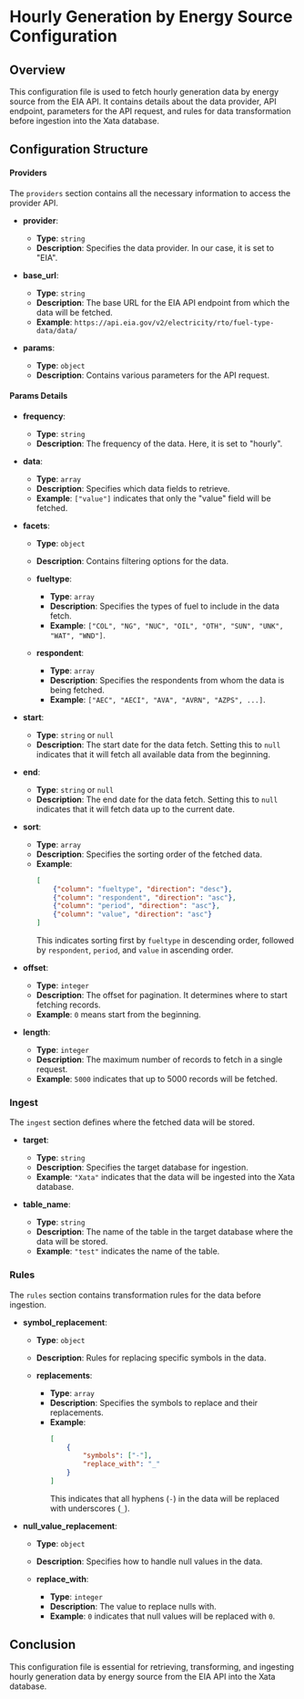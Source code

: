 # Hourly Generation by Energy Source Configuration

## Overview
This configuration file is used to fetch hourly generation data by energy source from the EIA API. It contains details about the data provider, API endpoint, parameters for the API request, and rules for data transformation before ingestion into the Xata database.

## Configuration Structure

#### **Providers**
The `providers` section contains all the necessary information to access the provider API.


- **provider**: 
  - **Type**: `string`
  - **Description**: Specifies the data provider. In our case, it is set to "EIA".

- **base_url**: 
  - **Type**: `string`
  - **Description**: The base URL for the EIA API endpoint from which the data will be fetched.
  - **Example**: `https://api.eia.gov/v2/electricity/rto/fuel-type-data/data/`

- **params**: 
  - **Type**: `object`
  - **Description**: Contains various parameters for the API request.

#### **Params Details**

  - **frequency**: 
    - **Type**: `string`
    - **Description**: The frequency of the data. Here, it is set to "hourly".

  - **data**: 
    - **Type**: `array`
    - **Description**: Specifies which data fields to retrieve. 
    - **Example**: `["value"]` indicates that only the "value" field will be fetched.

  - **facets**: 
    - **Type**: `object`
    - **Description**: Contains filtering options for the data.

    - **fueltype**: 
      - **Type**: `array`
      - **Description**: Specifies the types of fuel to include in the data fetch. 
      - **Example**: `["COL", "NG", "NUC", "OIL", "OTH", "SUN", "UNK", "WAT", "WND"]`.

    - **respondent**: 
      - **Type**: `array`
      - **Description**: Specifies the respondents from whom the data is being fetched. 
      - **Example**: `["AEC", "AECI", "AVA", "AVRN", "AZPS", ...]`.

  - **start**: 
    - **Type**: `string` or `null`
    - **Description**: The start date for the data fetch. Setting this to `null` indicates that it will fetch all available data from the beginning.

  - **end**: 
    - **Type**: `string` or `null`
    - **Description**: The end date for the data fetch. Setting this to `null` indicates that it will fetch data up to the current date.

  - **sort**: 
    - **Type**: `array`
    - **Description**: Specifies the sorting order of the fetched data.
    - **Example**: 
      ```json
      [
          {"column": "fueltype", "direction": "desc"},
          {"column": "respondent", "direction": "asc"},
          {"column": "period", "direction": "asc"},
          {"column": "value", "direction": "asc"}
      ]
      ```
      This indicates sorting first by `fueltype` in descending order, followed by `respondent`, `period`, and `value` in ascending order.

  - **offset**: 
    - **Type**: `integer`
    - **Description**: The offset for pagination. It determines where to start fetching records.
    - **Example**: `0` means start from the beginning.

  - **length**: 
    - **Type**: `integer`
    - **Description**: The maximum number of records to fetch in a single request.
    - **Example**: `5000` indicates that up to 5000 records will be fetched.

### Ingest
The `ingest` section defines where the fetched data will be stored.

- **target**: 
  - **Type**: `string`
  - **Description**: Specifies the target database for ingestion. 
  - **Example**: `"Xata"` indicates that the data will be ingested into the Xata database.

- **table_name**: 
  - **Type**: `string`
  - **Description**: The name of the table in the target database where the data will be stored.
  - **Example**: `"test"` indicates the name of the table.

### Rules
The `rules` section contains transformation rules for the data before ingestion.

- **symbol_replacement**: 
  - **Type**: `object`
  - **Description**: Rules for replacing specific symbols in the data.

  - **replacements**: 
    - **Type**: `array`
    - **Description**: Specifies the symbols to replace and their replacements.
    - **Example**:
      ```json
      [
          {
              "symbols": ["-"],
              "replace_with": "_"
          }
      ]
      ```
      This indicates that all hyphens (`-`) in the data will be replaced with underscores (`_`).

- **null_value_replacement**: 
  - **Type**: `object`
  - **Description**: Specifies how to handle null values in the data.
  
  - **replace_with**: 
    - **Type**: `integer`
    - **Description**: The value to replace nulls with.
    - **Example**: `0` indicates that null values will be replaced with `0`.

## Conclusion
This configuration file is essential for retrieving, transforming, and ingesting hourly generation data by energy source from the EIA API into the Xata database.
```
